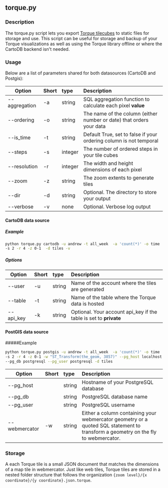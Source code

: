 ## torque.py

### Description

The torque.py script lets you export [Torque tilecubes](https://github.com/CartoDB/tilecubes) to static files for storage and use. This script can be useful for storage and backup of your Torque visualizations as well as using the Torque library offline or where the CartoDB backend isn't needed.

### Usage

Below are a list of parameters shared for both datasources (CartoDB and Postgis):

| Option   | Short | type         | Description  |
|-----------|:-----------|:-----------|:----------|
| --aggregation | -a  | string     | SQL aggregation function to calculate each pixel **value**  | 
| --ordering  | -o | string     | The name of the column (either number or date) that orders your data | 
| --is_time  | -t | string     | Default True, set to false if your ordering column is not temporal | 
| --steps  | -s | integer     | The number of ordered steps in your tile cubes | 
| --resolution  | -r | integer     | The width and height dimensions of each pixel | 
| --zoom  | -z | string     | The zoom extents to generate tiles | 
| --dir  | -d | string     | Optional. The directory to store your output | 
| --verbose  | -v | none     | Optional. Verbose log output | 


#### CartoDB data source

##### Example

```bash
python torque.py cartodb -u andrew -t all_week  -a 'count(*)' -o time 
-s 2 -r 4 -z 0-1  -d tiles -v
```

##### Options


| Option   | Short | type         | Description |
|-----------|:-----------|:-----------|:----------|
| --user  | -u | string     | Name of the account where the tiles are generated  | 
| --table | -t | string     | Name of the table where the Torque data is hosted  | 
| --api_key  | -k | string     | Optional. Your account api_key if the table is set to **private** | 

#### PostGIS data source

#####Example

```bash
python torque.py postgis -u andrew -t all_week  -a 'count(*)' -o time 
-s 2 -r 4 -z 0-1 -w "ST_Transform(the_geom, 3857)" --pg_host localhost 
--pg_db postgresql --pg_user postgresql -d tiles
```

| Option   | Short | type         | Description |
|-----------|:-----------|:-----------|:----------|
| --pg_host  |  | string     | Hostname of your PostgreSQL database  | 
| --pg_db  |  | string     | PostgreSQL database name | 
| --pg_user  |  | string     | PostgreSQL username  | 
| --webmercator  | -w | string     | Either a column containing your webmercator geometry or a quoted SQL statement to transform a geometry on the fly to webmercator.  | 


### Storage

A each Torque tile is a small JSON document that matches the dimensions of a map tile in webmercator. Just like web tiles, Torque tiles are stored in a nested folder structure that follows the organization ```{zoom level}/{x coordinate}/{y coordinate}.json.torque```.

